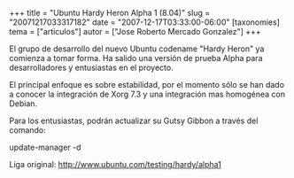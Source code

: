 +++
title = "Ubuntu Hardy Heron Alpha 1 (8.04)"
slug = "20071217033317182"
date = "2007-12-17T03:33:00-06:00"
[taxonomies]
tema = ["articulos"]
autor = ["Jose Roberto Mercado Gonzalez"]
+++

El grupo de desarrollo del nuevo Ubuntu codename "Hardy Heron" ya
comienza a tomar forma. Ha salido una versión de prueba Alpha para
desarrolladores y entusiastas en el proyecto.

El principal enfoque es sobre estabilidad, por el momento sólo se han
dado a conocer la integración de Xorg 7.3 y una integración mas
homogénea con Debian.

Para los entusiastas, podrán actualizar su Gutsy Gibbon a través del
comando:

update-manager -d

Liga original:
<a href="http://www.ubuntu.com/testing/hardy/alpha1">http://www.ubuntu.com/testing/hardy/alpha1</a>

